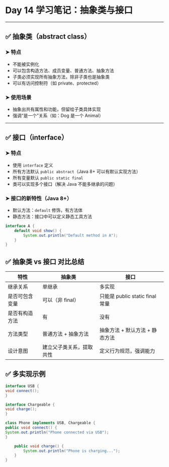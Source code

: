 # Day 14 学习笔记：抽象类与接口

---

## ✅ 抽象类（abstract class）

### ➤ 特点
- 不能被实例化
- 可以包含构造方法、成员变量、普通方法、抽象方法
- 子类必须实现所有抽象方法，除非子类也是抽象类
- 可以有访问控制符（如 private、protected）

### ➤ 使用场景
- 抽象出共有属性和功能，但留给子类具体实现
- 强调“是一个”关系（如：Dog 是一个 Animal）

---

## ✅ 接口（interface）

### ➤ 特点
- 使用 `interface` 定义
- 所有方法默认 `public abstract`（Java 8+ 可以有默认实现方法）
- 所有变量默认 `public static final`
- 类可以实现多个接口（解决 Java 不能多继承的问题）

### ➤ 接口的新特性（Java 8+）
- 默认方法：`default` 修饰，有方法体
- 静态方法：接口中可以定义静态工具方法

```java
interface A {
    default void show() {
        System.out.println("Default method in A");
    }
}
```

## ✅ 抽象类 vs 接口 对比总结
| 特性      | 抽象类          | 接口                         |
| ------- | ------------ | -------------------------- |
| 继承关系    | 单继承          | 多实现                        |
| 是否可包含变量 | 可以（非 final）  | 只能是 public static final 常量 |
| 是否有构造方法 | 有            | 没有                         |
| 方法类型    | 普通方法 + 抽象方法  | 抽象方法 + 默认方法 + 静态方法         |
| 设计意图    | 建立父子类关系，提取共性 | 定义行为规范，强调能力                |

## ✅ 多实现示例
```java
interface USB {
void connect();
}

interface Chargeable {
void charge();
}

class Phone implements USB, Chargeable {
public void connect() {
System.out.println("Phone connected via USB");
}

    public void charge() {
        System.out.println("Phone is charging...");
    }
}
```